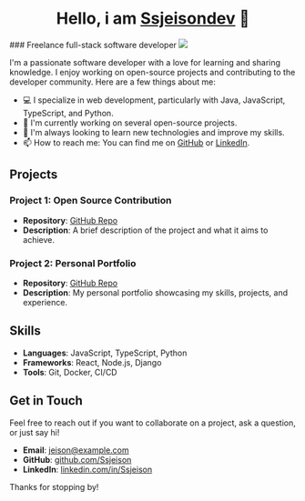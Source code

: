 <div align="center">
<h1 align="center">Hello, i am <a href="https://linkedin.com/in/ssjeison">Ssjeisondev</a> 👋</h1>
</div>
### Freelance full-stack software developer
<img src="https://i.imgur.com/jcZCXYU.jpeg">

I'm a passionate software developer with a love for learning and sharing knowledge. I enjoy working on open-source projects and contributing to the developer community. Here are a few things about me:

- 💻 I specialize in web development, particularly with Java, JavaScript, TypeScript, and Python.
- 🚀 I'm currently working on several open-source projects.
- 🌱 I'm always looking to learn new technologies and improve my skills.
- 📫 How to reach me: You can find me on [GitHub](https://github.com/Ssjeison) or [LinkedIn](https://linkedin.com/in/Ssjeison).

## Projects

### Project 1: Open Source Contribution
- **Repository**: [GitHub Repo](https://github.com/Ssjeison/project1)
- **Description**: A brief description of the project and what it aims to achieve.

### Project 2: Personal Portfolio
- **Repository**: [GitHub Repo](https://github.com/Ssjeison/portfolio)
- **Description**: My personal portfolio showcasing my skills, projects, and experience.

## Skills

- **Languages**: JavaScript, TypeScript, Python
- **Frameworks**: React, Node.js, Django
- **Tools**: Git, Docker, CI/CD

## Get in Touch

Feel free to reach out if you want to collaborate on a project, ask a question, or just say hi!

- **Email**: [jeison@example.com](mailto:jeison@example.com)
- **GitHub**: [github.com/Ssjeison](https://github.com/Ssjeison)
- **LinkedIn**: [linkedin.com/in/Ssjeison](https://linkedin.com/in/Ssjeison)

Thanks for stopping by!
